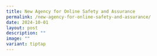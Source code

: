 ```yaml
---
title: New Agency for Online Safety and Assurance
permalink: /new-agency-for-online-safety-and-assurance/
date: 2024-10-01
layout: post
description: ""
image: ""
variant: tiptap
---
```

